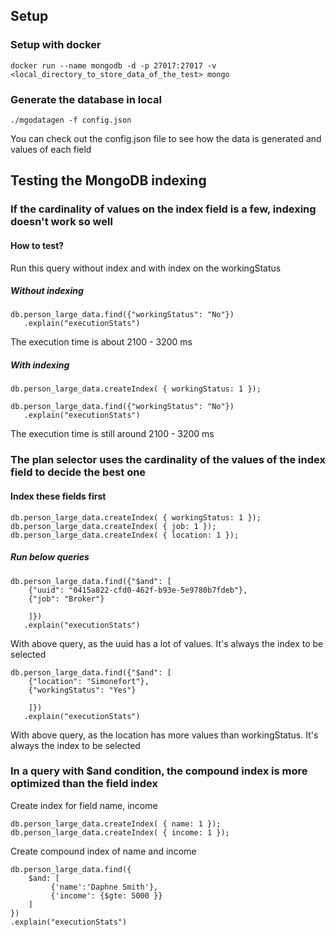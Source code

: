 ## Setup 

### Setup with docker
```
docker run --name mongodb -d -p 27017:27017 -v <local_directory_to_store_data_of_the_test> mongo
```

### Generate the database in local

```
./mgodatagen -f config.json
```

You can check out the config.json file to see how the data is generated and values of each field

## Testing the MongoDB indexing

### If the cardinality of values on the index field is a few, indexing doesn't work so well

#### How to test?

Run this query without index and with index on the workingStatus

##### Without indexing
```
db.person_large_data.find({"workingStatus": "No"})
   .explain("executionStats")

```   

The execution time is about 2100 - 3200 ms


##### With indexing
```
db.person_large_data.createIndex( { workingStatus: 1 });

db.person_large_data.find({"workingStatus": "No"})
   .explain("executionStats")

```   

The execution time is still around 2100 - 3200 ms

### The plan selector uses the cardinality of the values of the index field to decide the best one

#### Index these fields first

```
db.person_large_data.createIndex( { workingStatus: 1 });
db.person_large_data.createIndex( { job: 1 });
db.person_large_data.createIndex( { location: 1 });

```

##### Run below queries

```
db.person_large_data.find({"$and": [
    {"uuid": "0415a822-cfd0-462f-b93e-5e9780b7fdeb"},
    {"job": "Broker"}
    
    ]})
   .explain("executionStats")
```

With above query, as the uuid has a lot of values. It's always the index to be selected



```
db.person_large_data.find({"$and": [
    {"location": "Simonefort"},
    {"workingStatus": "Yes"}
    
    ]})
   .explain("executionStats")
```

With above query, as the location has more values than workingStatus. It's always the index to be selected

### In a query with $and condition, the compound index is more optimized than the field index

Create index for field name, income

```
db.person_large_data.createIndex( { name: 1 });
db.person_large_data.createIndex( { income: 1 });
```

Create compound index of name and income
```
db.person_large_data.find({
    $and: [
         {'name':'Daphne Smith'},
         {'income': {$gte: 5000 }}
    ]
})
.explain("executionStats")
```